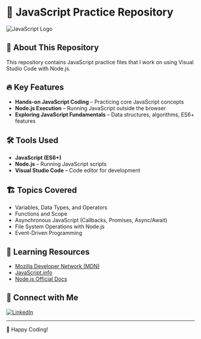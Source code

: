 # 🚀 JavaScript Practice Repository

![JavaScript Logo](https://img.shields.io/badge/JavaScript-F7DF1E?style=for-the-badge&logo=javascript&logoColor=black)

## 📌 About This Repository
This repository contains JavaScript practice files that I work on using Visual Studio Code with Node.js.

## 🔥 Key Features
- **Hands-on JavaScript Coding** – Practicing core JavaScript concepts
- **Node.js Execution** – Running JavaScript outside the browser
- **Exploring JavaScript Fundamentals** – Data structures, algorithms, ES6+ features

## 🛠 Tools Used
- **JavaScript (ES6+)**
- **Node.js** – Running JavaScript scripts
- **Visual Studio Code** – Code editor for development

## 🏗️ Topics Covered
- Variables, Data Types, and Operators
- Functions and Scope
- Asynchronous JavaScript (Callbacks, Promises, Async/Await)
- File System Operations with Node.js
- Event-Driven Programming

## 🎯 Learning Resources
- [Mozilla Developer Network (MDN)](https://developer.mozilla.org/en-US/docs/Web/JavaScript)
- [JavaScript.info](https://javascript.info/)
- [Node.js Official Docs](https://nodejs.org/en/docs/)

## 🔗 Connect with Me
[![LinkedIn](https://img.shields.io/badge/LinkedIn-blue?style=for-the-badge&logo=linkedin&logoColor=white)](https://linkedin.com/in/your-profile)


---
🚀 Happy Coding!
